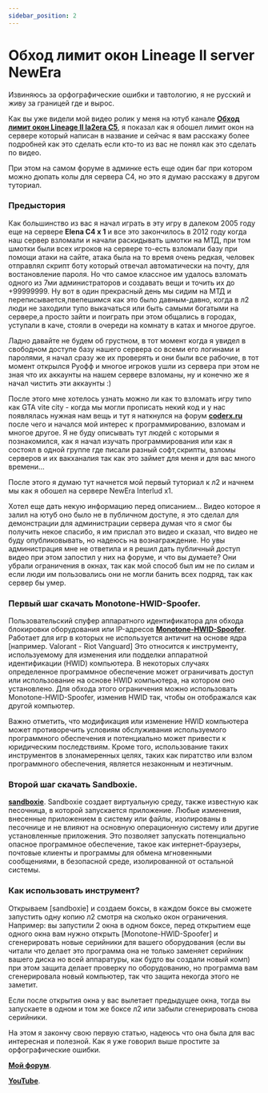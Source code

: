 ```yaml
---
sidebar_position: 2
---
```


# Обход лимит окон Lineage II server NewEra 

Извиняюсь за орфографические ошибки и тавтологию, я не русский и живу за границей где и вырос.



Как вы уже видели мой видео ролик у меня на ютуб канале **[Обход лимит окон Lineage II la2era C5](https://www.youtube.com/watch?v=NI0mZgQvBdM)**, я показал как я обошел лимит окон на сервере который написан в название и сейчас я вам расскажу более подробней как это сделать если кто-то из вас не понял как это сделать по видео.
 
При этом на самом форуме в админке есть еще один баг при котором можно дюпать колы для сервера С4, но это я думаю расскажу в другом туториал.
 
### Предыстория
Как большинство из вас я начал играть в эту игру в далеком 2005 году еще на сервере **Elena C4 x 1** и все это закончилось в 2012 году когда наш сервер взломали и начали раскидывать шмотки на МТД, при том шмотки были всех игроков на сервере то-есть взломали базу при помощи атаки на сайте, атака была на то время очень редкая, человек отправлял скрипт боту который отвечал автоматически на почту, для востановление пароля. Но что самое классное им удалось взломать одного из 7ми администраторов и создавать вещи и точить их до +99999999. Ну вот в один прекрасный день мы сидим на МТД и переписывается,пвепешимся как это было давным-давно, когда в л2 люди не заходили тупо выкачаться или быть самыми богатыми на сервере,а просто зайти и поиграть при этом общались в городах, уступали в каче, стояли в очереди на комнату в катах и многое другое.
 
Ладно давайте не будем об грустном,  в тот момент когда я увидел в свободном доступе базу нашего сервера со всеми его логинами и паролями, я начал сразу же их проверять и они были все рабочие, в тот момент открылся Руофф и многое игроков ушли из сервера при этом не зная что их аккаунты на нашем сервере взломаны, ну и конечно же я начал чистить эти аккаунты :)

После этого мне хотелось узнать можно ли как то взломать игру типо как GTA vite city - когда мы могли прописать некий код и у нас появлялась нужная нам вещь и тут я наткнулся на форум **[coderx.ru](http://coderx.ru/)** после чего и начался мой интерес к программированию, взломам и многое другое.
Я  не буду описывать тут людей с которыми я познакомился, как я начал изучать программирования или как я состоял в одной группе где писали разный софт,скрипты, взломы серверов и их вакханалия так как это займет для меня и для вас много времени...


После этого я думаю тут начнется мой первый туториал к л2 и начнем мы как я обошел на сервере NewEra Interlud x1.

Хотел еще дать некую информацию перед описанием...
Видео которое я залил на ютуб оно было не в публичном доступе, я это сделал для демонстрации для администрации сервера думая что я смог бы получить некое спасибо, я им прислал это видео и сказал, что видео не буду опубликовывать, но надеюсь на вознаграждение.
Но увы администрация мне не ответила и я решил дать публичный доступ видео при этом запостил у них на форуме, и что вы думаете? Они убрали ограничения в окнах, так как мой способ был им не по силам и если люди им пользовались они не могли банить всех подряд, так как сервер бы умер. 


### Первый шаг скачать  **Monotone-HWID-Spoofer**.

Пользовательский спуфер аппаратного идентификатора для обхода блокировки оборудования или IP-адресов **[Monotone-HWID-Spoofer](https://github.com/sr2echa/Monotone-HWID-Spoofer)**.
Работает для игр в которых не используется античит на основе ядра [например.  Valorant - Riot Vanguard]
Это относится к инструменту, используемому для изменения или подделки аппаратной идентификации (HWID) компьютера. В некоторых случаях определенное программное обеспечение может ограничивать доступ или использование на основе HWID компьютера, на котором оно установлено. Для обхода этого ограничения можно использовать Monotone-HWID-Spoofer, изменив HWID так, чтобы он отображался как другой компьютер.

Важно отметить, что модификация или изменение HWID компьютера может противоречить условиям обслуживания используемого программного обеспечения и потенциально может привести к юридическим последствиям. Кроме того, использование таких инструментов в злонамеренных целях, таких как пиратство или взлом программного обеспечения, является незаконным и неэтичным.


### Второй шаг скачать  **Sandboxie**.
**[sandboxie](https://sandboxie.en.uptodown.com/windows)**.
Sandboxie создает виртуальную среду, также известную как песочница, в которой запускается приложение. Любые изменения, внесенные приложением в систему или файлы, изолированы в песочнице и не влияют на основную операционную систему или другие установленные приложения. Это позволяет запускать потенциально опасное программное обеспечение, такое как интернет-браузеры, почтовые клиенты и программы для обмена мгновенными сообщениями, в безопасной среде, изолированной от остальной системы.

### Как использовать инструмент?

Открываем [sandboxie] и создаем боксы, в каждом боксе вы сможете запустить одну копию л2 смотря на сколько окон ограничения. Например: вы запустили 2 окна в одном боксе, перед открытием еще одного окна вам нужно открыть [Monotone-HWID-Spoofer]  и сгенерировать новые серийники для вашего оборудования (если вы читали что делает это программа она не только заменяет серийник вашего диска но всей аппаратуры, как будто вы создали новый комп) при этом защита делает проверку по оборудованию, но программа вам сгенерировала новый компьютер, так что защита некогда этого не заметит.

Если после открытия окна у вас вылетает предыдущее окна, тогда вы запускаете в одном и том же боксе л2 или забыли сгенерировать снова серийники.

На этом я закончу свою первую статью, надеюсь что она была для вас интересная и полезной.
Как я уже говорил выше простите за орфографические ошибки.


**[Мой форум](https://www.guardianelinks.com/)**.

**[YouTube](https://www.youtube.com/channel/UC2cJizU1GHtbEztNarpLnUA)**.
